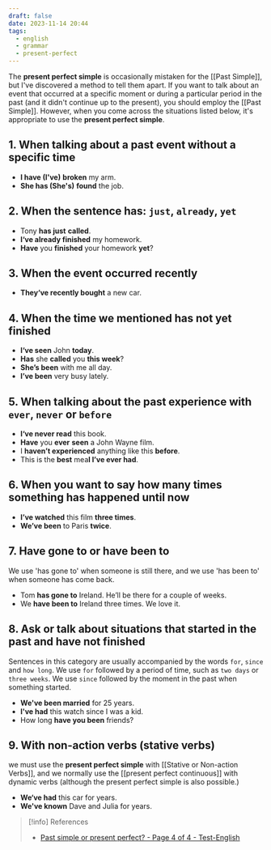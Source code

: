 ```yaml
---
draft: false
date: 2023-11-14 20:44
tags:
  - english
  - grammar
  - present-perfect
---
```


The **present perfect simple** is occasionally mistaken for the [[Past Simple]], but I've discovered a method to tell them apart. If you want to talk about an event that occurred at a specific moment or during a particular period in the past (and it didn't continue up to the present), you should employ the [[Past Simple]]. However, when you come across the situations listed below, it's appropriate to use the **present perfect simple**.

## 1. When talking about a past event without a specific time
- **I have (I've)** **broken** my arm.
- **She has (She's)** **found** the job. 

## 2. When the sentence has: `just`, `already`, `yet`
- Tony **has just** **called**.
- **I‘ve already finished** my homework. 
- **Have** you **finished** your homework **yet**?

## 3. When the event occurred recently
- **They‘ve recently bought** a new car.  

## 4. When the time we mentioned has not yet finished
- **I‘ve seen** John **today**. 
- **Has** she **called** you **this week**?
- **She’s been** with me all day. 
- **I’ve been** very busy lately. 

## 5. When talking about the past experience with `ever`, `never` or `before`
- **I‘ve never read** this book.
- **Have** you **ever** **seen** a John Wayne film.
- I **haven’t experienced** anything like this **before**.
- This is the **best** mea**l I’ve ever had**.

## 6. When you want to say how many times something has happened until now
- **I’ve watched** this film **three times**.
- **We’ve been** to Paris **twice**.

## 7. Have gone to or have been to
We use 'has gone to' when someone is still there, and we use 'has been to' when someone has come back.
- Tom **has gone to** Ireland. He’ll be there for a couple of weeks.
- We **have been to** Ireland three times. We love it.

## 8. Ask or talk about situations that started in the past and have not finished
Sentences in this category are usually accompanied by the words `for`, `since` and `how long`. We use `for` followed by a period of time, such as `two days` or `three weeks`. We use `since` followed by the moment in the past when something started.
- **We've been married** for 25 years.
- **I've had** this watch since I was a kid.
- How long **have you been** friends?

## 9. With non-action verbs (stative verbs)
we must use the **present perfect simple** with [[Stative or Non-action Verbs]],  and we normally use the [[present perfect continuous]] with dynamic verbs (although the present perfect simple is also possible.)
- **We‘ve had** this car for years.
- **We've known** Dave and Julia for years.

> [!info] References
> - [Past simple or present perfect? - Page 4 of 4 - Test-English](https://test-english.com/grammar-points/b1/past-simple-present-perfect/4/)
